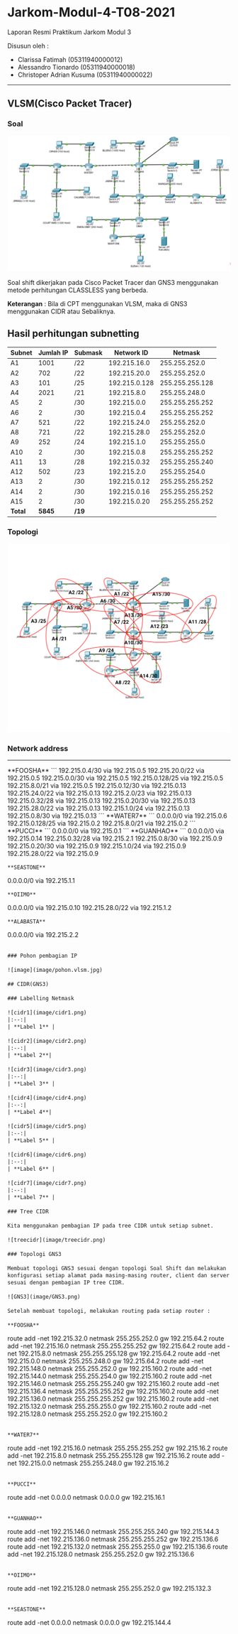 # Jarkom-Modul-4-T08-2021

Laporan Resmi Praktikum Jarkom Modul 3

Disusun oleh :
* Clarissa Fatimah (05311940000012)
* Alessandro Tionardo (05311940000018)
* Christoper Adrian Kusuma (05311940000022)

---

## VLSM(Cisco Packet Tracer)

### Soal 

![topologi](image/topologi.png)

Soal shift dikerjakan pada Cisco Packet Tracer dan GNS3 menggunakan metode perhitungan CLASSLESS yang berbeda.

**Keterangan** : Bila di CPT menggunakan VLSM, maka di GNS3 menggunakan CIDR atau Sebaliknya.

## Hasil perhitungan subnetting

| Subnet | Jumlah IP | Submask |  Network ID  |     Netmask    | 
|--------|-----------|---------| ------------ | -------------- |
| A1     | 1001      | /22     | 192.215.16.0 | 255.255.252.0  |
| A2     | 702       | /22     | 192.215.20.0 | 255.255.252.0  |
| A3     | 101       | /25     | 192.215.0.128| 255.255.255.128|
| A4     | 2021      | /21     | 192.215.8.0  | 255.255.248.0  |
| A5     | 2         | /30     | 192.215.0.0  | 255.255.255.252|
| A6     | 2         | /30     | 192.215.0.4  | 255.255.255.252|
| A7     | 521       | /22     | 192.215.24.0 | 255.255.252.0  |
| A8     | 721       | /22     | 192.215.28.0 | 255.255.252.0  |
| A9     | 252       | /24     | 192.215.1.0  | 255.255.255.0  |
| A10    | 2         | /30     | 192.215.0.8  | 255.255.255.252|
| A11    | 13        | /28     | 192.215.0.32 | 255.255.255.240|
| A12    | 502       | /23     | 192.215.2.0  | 255.255.254.0  |
| A13    | 2         | /30     | 192.215.0.12 | 255.255.255.252|
| A14    | 2         | /30     | 192.215.0.16 | 255.255.255.252|
| A15    | 2         | /30     | 192.215.0.20 | 255.255.255.252|
| **Total**  | **5845**      | **/19**     |


### Topologi
![image](image/vlsm.1.png)

### Network address
<hr />
**FOOSHA**
```
192.215.0.4/30 via 192.215.0.5
192.215.20.0/22 via 192.215.0.5
192.215.0.0/30 via 192.215.0.5
192.215.0.128/25 via 192.215.0.5
192.215.8.0/21 via 192.215.0.5
192.215.0.12/30 via 192.215.0.13
192.215.24.0/22 via 192.215.0.13
192.215.2.0/23 via 192.215.0.13
192.215.0.32/28 via 192.215.0.13
192.215.0.20/30 via 192.215.0.13
192.215.28.0/22 via 192.215.0.13
192.215.1.0/24 via 192.215.0.13
192.215.0.8/30 via 192.215.0.13
```
**WATER7**
```
0.0.0.0/0 via 192.215.0.6
192.215.0.128/25 via 192.215.0.2
192.215.8.0/21 via 192.215.0.2
```
**PUCCI**
```
0.0.0.0/0 via 192.215.0.1
```
**GUANHAO**
```
0.0.0.0/0 via 192.215.0.14
192.215.0.32/28 via 192.215.2.1
192.215.0.8/30 via 192.215.0.9
192.215.0.20/30 via 192.215.0.9
192.215.1.0/24 via 192.215.0.9
192.215.28.0/22 via 192.215.0.9

```
**SEASTONE**
```
0.0.0.0/0 via 192.215.1.1
```
**OIIMO**
```
0.0.0.0/0 via 192.215.0.10
192.215.28.0/22 via 192.215.1.2
```
**ALABASTA**
```
0.0.0.0/0 via 192.215.2.2
```

### Pohon pembagian IP

![image](image/pohon.vlsm.jpg)

## CIDR(GNS3)

### Labelling Netmask

![cidr1](image/cidr1.png)
|:--:|
| **Label 1** |

![cidr2](image/cidr2.png)
|:--:|
| **Label 2**|

![cidr3](image/cidr3.png)
|:--:|
| **Label 3** |

![cidr4](image/cidr4.png)
|:--:|
| **Label 4**|

![cidr5](image/cidr5.png)
|:--:|
| **Label 5** |

![cidr6](image/cidr6.png)
|:--:|
| **Label 6** |

![cidr7](image/cidr7.png)
|:--:|
| **Label 7** |

### Tree CIDR

Kita menggunakan pembagian IP pada tree CIDR untuk setiap subnet.

![treecidr](image/treecidr.png)

### Topologi GNS3

Membuat topologi GNS3 sesuai dengan topologi Soal Shift dan melakukan konfigurasi setiap alamat pada masing-masing router, client dan server sesuai dengan pembagian IP tree CIDR.

![GNS3](image/GNS3.png)

Setelah membuat topologi, melakukan routing pada setiap router :

**FOOSHA**
```
route add -net 192.215.32.0 netmask 255.255.252.0 gw 192.215.64.2
route add -net 192.215.16.0 netmask 255.255.255.252 gw 192.215.64.2
route add -net 192.215.8.0 netmask 255.255.255.128 gw 192.215.64.2
route add -net 192.215.0.0 netmask 255.255.248.0 gw 192.215.64.2
route add -net 192.215.148.0 netmask 255.255.252.0 gw 192.215.160.2
route add -net 192.215.144.0 netmask 255.255.254.0 gw 192.215.160.2
route add -net 192.215.146.0 netmask 255.255.255.240 gw 192.215.160.2
route add -net 192.215.136.4 netmask 255.255.255.252 gw 192.215.160.2
route add -net 192.215.136.0 netmask 255.255.255.252 gw 192.215.160.2
route add -net 192.215.132.0 netmask 255.255.255.0 gw 192.215.160.2
route add -net 192.215.128.0 netmask 255.255.252.0 gw 192.215.160.2
```

**WATER7**
```
route add -net 192.215.16.0 netmask 255.255.255.252 gw 192.215.16.2
route add -net 192.215.8.0 netmask 255.255.255.128 gw 192.215.16.2
route add -net 192.215.0.0 netmask 255.255.248.0 gw 192.215.16.2
```

**PUCCI**
```
route add -net 0.0.0.0 netmask 0.0.0.0 gw 192.215.16.1 
```

**GUANHAO**
```

route add -net 192.215.146.0 netmask 255.255.255.240 gw 192.215.144.3
route add -net 192.215.136.0 netmask 255.255.255.252 gw 192.215.136.6
route add -net 192.215.132.0 netmask 255.255.255.0 gw 192.215.136.6
route add -net 192.215.128.0 netmask 255.255.252.0 gw 192.215.136.6
```

**OIIMO**
```
route add -net 192.215.128.0 netmask 255.255.252.0 gw 192.215.132.3
```

**SEASTONE**
```
route add -net 0.0.0.0 netmask 0.0.0.0 gw 192.215.144.4
```
